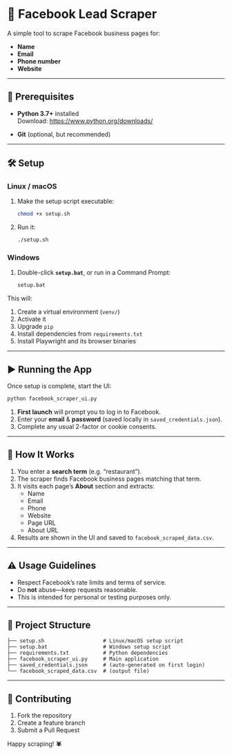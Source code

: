 # 📘 Facebook Lead Scraper

A simple tool to scrape Facebook business pages for:

- **Name**  
- **Email**  
- **Phone number**  
- **Website**  

---

## 🚀 Prerequisites

- **Python 3.7+** installed  
  Download: https://www.python.org/downloads/

- **Git** (optional, but recommended)

---

## 🛠️ Setup

### Linux / macOS

1. Make the setup script executable:  
   ```bash
   chmod +x setup.sh
   ```
2. Run it:  
   ```bash
   ./setup.sh
   ```

### Windows

1. Double-click **`setup.bat`**, or run in a Command Prompt:  
   ```bat
   setup.bat
   ```

This will:

1. Create a virtual environment (`venv/`)  
2. Activate it  
3. Upgrade `pip`  
4. Install dependencies from `requirements.txt`  
5. Install Playwright and its browser binaries  

---

## ▶️ Running the App

Once setup is complete, start the UI:

```bash
python facebook_scraper_ui.py
```

1. **First launch** will prompt you to log in to Facebook.  
2. Enter your **email** & **password** (saved locally in `saved_credentials.json`).  
3. Complete any usual 2-factor or cookie consents.  

---

## 🧩 How It Works

1. You enter a **search term** (e.g. “restaurant”).  
2. The scraper finds Facebook business pages matching that term.  
3. It visits each page’s **About** section and extracts:
   - Name  
   - Email  
   - Phone  
   - Website  
   - Page URL  
   - About URL  
4. Results are shown in the UI and saved to `facebook_scraped_data.csv`.

---

## ⚠️ Usage Guidelines

- Respect Facebook’s rate limits and terms of service.  
- Do **not** abuse—keep requests reasonable.  
- This is intended for personal or testing purposes only.

---

## 📂 Project Structure

```text
├── setup.sh                   # Linux/macOS setup script
├── setup.bat                  # Windows setup script
├── requirements.txt           # Python dependencies
├── facebook_scraper_ui.py     # Main application
├── saved_credentials.json     # (auto-generated on first login)
└── facebook_scraped_data.csv  # (output file)
```

---

## 🤝 Contributing

1. Fork the repository  
2. Create a feature branch  
3. Submit a Pull Request  

Happy scraping! 🕷️  
